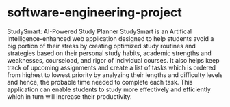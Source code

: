 # software-engineering-project
StudySmart: AI-Powered Study Planner
StudySmart is an Artifical Intelligence-enhanced web application designed to help students avoid a big portion of their stress by creating optimized study routines and strategies based on their personal study habits, academic strengths and weaknesses, courseload, and rigor of individual courses. It also helps keep track of upcoming assignments and create a list of tasks which is ordered from highest to lowest priority by analyzing their lengths and difficulty levels and hence, the probable time needed to complete each task. This application can enable students to study more effectively and efficiently which in turn will increase their productivity. 

